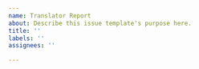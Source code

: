 ```yaml
---
name: Translator Report
about: Describe this issue template's purpose here.
title: ''
labels: ''
assignees: ''

---
```




